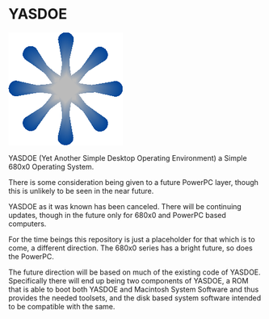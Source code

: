 # YASDOE

![alt text](https://github.com/David-SWUSA-RISCOS/YASDOE/raw/main/docs/gifs/logo.gif "YASDOE Logo")

YASDOE (Yet Another Simple Desktop Operating Environment) a Simple  680x0 Operating System.

There is some consideration being given to a future PowerPC layer, though this is unlikely to be seen in the near future.

YASDOE as it was known has been canceled.  There will be continuing updates, though in the future only for 680x0 and PowerPC based computers.

For the time beings this repository is just a placeholder for that which is to come, a different direction.   The 680x0 series has a bright future, so does the PowerPC.

The future direction will be based on much of the existing code of YASDOE.  Specifically there will end up being two components of YASDOE, a ROM that is able to boot both YASDOE and Macintosh System Software and thus provides the needed toolsets, and the disk based system software intended to be compatible with the same.
